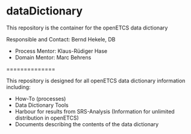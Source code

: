 dataDictionary
==============

This repository is the container for the openETCS data dictionary

Responsible and Contact: Bernd Hekele, DB
* Process Mentor: Klaus-Rüdiger Hase
* Domain Mentor: Marc Behrens

==============

This repository is designed for all openETCS data dictionary information including:
* How-To (processes)
* Data Dictionary Tools
* Harbour for results from SRS-Analysis (Information for unlimited distribution in openETCS)
* Documents describing the contents of the data dictionary


